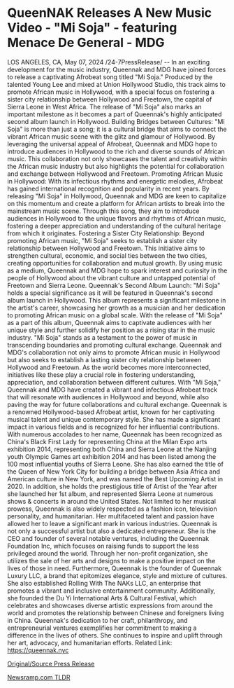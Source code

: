 # QueenNAK Releases A New Music Video - "Mi Soja" - featuring Menace De General - MDG

LOS ANGELES, CA, May 07, 2024 /24-7PressRelease/ -- In an exciting development for the music industry, Queennak and MDG have joined forces to release a captivating Afrobeat song titled "Mi Soja." Produced by the talented Young Lee and mixed at Union Hollywood Studio, this track aims to promote African music in Hollywood, with a special focus on fostering a sister city relationship between Hollywood and Freetown, the capital of Sierra Leone in West Africa. The release of "Mi Soja" also marks an important milestone as it becomes a part of Queennak's highly anticipated second album launch in Hollywood.  Building Bridges between Cultures: "Mi Soja" is more than just a song; it is a cultural bridge that aims to connect the vibrant African music scene with the glitz and glamour of Hollywood. By leveraging the universal appeal of Afrobeat, Queennak and MDG hope to introduce audiences in Hollywood to the rich and diverse sounds of African music. This collaboration not only showcases the talent and creativity within the African music industry but also highlights the potential for collaboration and exchange between Hollywood and Freetown.  Promoting African Music in Hollywood: With its infectious rhythms and energetic melodies, Afrobeat has gained international recognition and popularity in recent years. By releasing "Mi Soja" in Hollywood, Queennak and MDG are keen to capitalize on this momentum and create a platform for African artists to break into the mainstream music scene. Through this song, they aim to introduce audiences in Hollywood to the unique flavors and rhythms of African music, fostering a deeper appreciation and understanding of the cultural heritage from which it originates.  Fostering a Sister City Relationship: Beyond promoting African music, "Mi Soja" seeks to establish a sister city relationship between Hollywood and Freetown. This initiative aims to strengthen cultural, economic, and social ties between the two cities, creating opportunities for collaboration and mutual growth. By using music as a medium, Queennak and MDG hope to spark interest and curiosity in the people of Hollywood about the vibrant culture and untapped potential of Freetown and Sierra Leone.  Queennak's Second Album Launch: "Mi Soja" holds a special significance as it will be featured in Queennak's second album launch in Hollywood. This album represents a significant milestone in the artist's career, showcasing her growth as a musician and her dedication to promoting African music on a global scale. With the release of "Mi Soja" as a part of this album, Queennak aims to captivate audiences with her unique style and further solidify her position as a rising star in the music industry.  "Mi Soja" stands as a testament to the power of music in transcending boundaries and promoting cultural exchange. Queennak and MDG's collaboration not only aims to promote African music in Hollywood but also seeks to establish a lasting sister city relationship between Hollywood and Freetown. As the world becomes more interconnected, initiatives like these play a crucial role in fostering understanding, appreciation, and collaboration between different cultures. With "Mi Soja," Queennak and MDG have created a vibrant and infectious Afrobeat track that will resonate with audiences in Hollywood and beyond, while also paving the way for future collaborations and cultural exchange.  Queennak is a renowned Hollywood-based Afrobeat artist, known for her captivating musical talent and unique contemporary style. She has made a significant impact in various fields and is recognized for her influential contributions.  With numerous accolades to her name, Queennak has been recognized as China's Black First Lady for representing China at the Milan Expo arts exhibition 2014, representing both China and Sierra Leone at the Nanjing youth Olympic Games art exhibition 2014 and has been listed among the 100 most influential youths of Sierra Leone. She has also earned the title of the Queen of New York City for building a bridge between Asia Africa and American culture in New York, and was named the Best Upcoming Artist in 2020. In addition, she holds the prestigious title of Artist of the Year after she launched her 1st album, and represented Sierra Leone at numerous shows & concerts in around the United States.  Not limited to her musical prowess, Queennak is also widely respected as a fashion icon, television personality, and humanitarian. Her multifaceted talent and passion have allowed her to leave a significant mark in various industries.  Queennak is not only a successful artist but also a dedicated entrepreneur. She is the CEO and founder of several notable ventures, including the Queennak Foundation Inc, which focuses on raising funds to support the less privileged around the world. Through her non-profit organization, she utilizes the sale of her arts and designs to make a positive impact on the lives of those in need.  Furthermore, Queennak is the founder of Queennak Luxury LLC, a brand that epitomizes elegance, style and mixture of cultures. She also established Rolling With The NAKs LLC, an enterprise that promotes a vibrant and inclusive entertainment community. Additionally, she founded the Du Yi International Arts & Cultural Festival, which celebrates and showcases diverse artistic expressions from around the world and promotes the relationship between Chinese and foreigners living in China.  Queennak's dedication to her craft, philanthropy, and entrepreneurial ventures exemplifies her commitment to making a difference in the lives of others. She continues to inspire and uplift through her art, advocacy, and humanitarian efforts.  Related Link: https://queennak.nyc 

[Original/Source Press Release](https://newlive.24-7pressrelease.com/press-release/510679/queennak-releases-a-new-music-video-mi-soja-featuring-menace-de-general-mdg) 

[Newsramp.com TLDR](https://newsramp.com/None) 